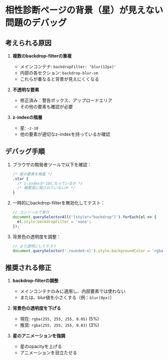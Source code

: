 # 相性診断ページの背景（星）が見えない問題のデバッグ

## 考えられる原因

1. **複数のbackdrop-filterの重複**
   - メインコンテナ: `backdropFilter: 'blur(12px)'`
   - 内部の各セクション: `backdrop-blur-sm`
   - これらが重なると背景が見えにくくなる

2. **不透明な要素**
   - 修正済み：警告ボックス、アップロードエリア
   - その他の要素も確認が必要

3. **z-indexの階層**
   - 星: `-z-10`
   - 他の要素が適切なz-indexを持っているか確認

## デバッグ手順

1. ブラウザの開発者ツールで以下を確認：
   ```css
   /* 星の要素を検査 */
   .star {
     /* z-indexが-10になっているか */
     /* 親要素に隠されていないか */
   }
   ```

2. 一時的にbackdrop-filterを無効化してテスト：
   ```javascript
   // コンソールで実行
   document.querySelectorAll('[style*="backdrop"]').forEach(el => {
     el.style.backdropFilter = 'none';
   });
   ```

3. 背景色の透明度を調整：
   ```javascript
   // より透明にしてテスト
   document.querySelector('.rounded-xl').style.backgroundColor = 'rgba(255, 255, 255, 0.02)';
   ```

## 推奨される修正

1. **backdrop-filterの調整**
   - メインコンテナのみに適用し、内部要素では使わない
   - または、blur値を小さくする（例：`blur(8px)`）

2. **背景色の透明度を下げる**
   - 現在: `rgba(255, 255, 255, 0.05)` (5%)
   - 推奨: `rgba(255, 255, 255, 0.03)` (3%)

3. **星のアニメーションを強調**
   - 星のopacityを上げる
   - アニメーションを目立たせる